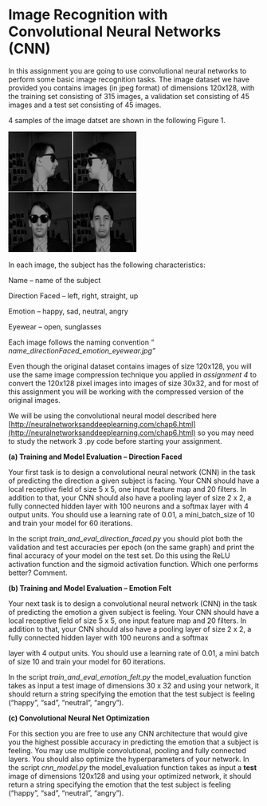 # Image Recognition with Convolutional Neural Networks (CNN)

In this assignment you are going to use convolutional neural networks to perform some
basic image recognition tasks. The image dataset we have provided you contains images (in
jpeg format) of dimensions 120x128, with the training set consisting of 315 images, a
validation set consisting of 45 images and a test set consisting of 45 images.

4 samples of the image datset are shown in the following Figure 1.

![Figure1](sample1.png)

In each image, the subject has the following characteristics:

Name – name of the subject

Direction Faced – left, right, straight, up

Emotion – happy, sad, neutral, angry

Eyewear – open, sunglasses

Each image follows the naming convention “ _name_directionFaced_emotion_eyewear.jpg”_

Even though the original dataset contains images of size 120x128, you will use the same
image compression technique you applied in _assignment 4_ to convert the 120x128 pixel
images into images of size 30x32, and for most of this assignment you will be working with
the compressed version of the original images.

We will be using the convolutional neural model described here
[http://neuralnetworksanddeeplearning.com/chap6.html](http://neuralnetworksanddeeplearning.com/chap6.html) so you may need to study the
network 3 .py code before starting your assignment.

**(a) Training and Model Evaluation – Direction Faced**

Your first task is to design a convolutional neural network (CNN) in the task of predicting the
direction a given subject is facing. Your CNN should have a local receptive field of size 5 x 5,
one input feature map and 20 filters. In addition to that, your CNN should also have a
pooling layer of size 2 x 2, a fully connected hidden layer with 100 neurons and a softmax
layer with 4 output units. You should use a learning rate of 0.01, a mini_batch_size of 10 and
train your model for 60 iterations.

In the script _train_and_eval_direction_faced.py_ you should plot both the validation and test
accuracies per epoch (on the same graph) and print the final accuracy of your model on the
test set. Do this using the ReLU activation function and the sigmoid activation function.
Which one performs better? Comment.

**(b) Training and Model Evaluation – Emotion Felt**

Your next task is to design a convolutional neural network (CNN) in the task of predicting the
emotion a given subject is feeling. Your CNN should have a local receptive field of size 5 x 5,
one input feature map and 20 filters. In addition to that, your CNN should also have a
pooling layer of size 2 x 2, a fully connected hidden layer with 100 neurons and a softmax


layer with 4 output units. You should use a learning rate of 0.01, a mini batch of size 10 and
train your model for 60 iterations.

In the script _train_and_eval_emotion_felt.py_ the model_evaluation function takes as input a
test image of dimensions 30 x 32 and using your network, it should return a string specifying
the emotion that the test subject is feeling (“happy”, “sad”, “neutral”, “angry”).

**(c) Convolutional Neural Net Optimization**

For this section you are free to use any CNN architecture that would give you the highest
possible accuracy in predicting the emotion that a subject is feeling. You may use multiple
convolutional, pooling and fully connected layers. You should also optimize the
hyperparameters of your network. In the script _cnn_model.py_ the model_evaluation
function takes as input a **test** image of dimensions 120x128 and using your optimized
network, it should return a string specifying the emotion that the test subject is feeling
(“happy”, “sad”, “neutral”, “angry”).


